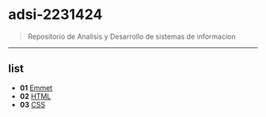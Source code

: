 # adsi-2231424
>Repositorio de Analisis y Desarrollo de sistemas de informacion
---
## list 

- **01** [Emmet](01-Emmet/)    
- **02** [HTML](02-HTML/)
- **03** [CSS](03-CSS/)



